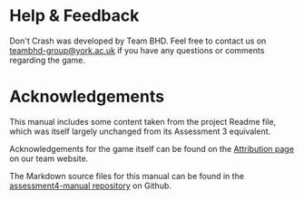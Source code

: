 # Help & Feedback

Don't Crash was developed by Team BHD. Feel free to contact us on [teambhd-group@york.ac.uk](mailto:teambhd-group@york.ac.uk) if you have any questions or comments regarding the game.


# Acknowledgements

This manual includes some content taken from the project Readme file, which was itself largely unchanged from its Assessment 3 equivalent.

Acknowledgements for the game itself can be found on the [Attribution page](http://teambhd.github.io/downloads/attribution.pdf) on our team website.

The Markdown source files for this manual can be found in the [assessment4-manual repository](https://github.com/teambhd/assessment4-manual) on Github.
